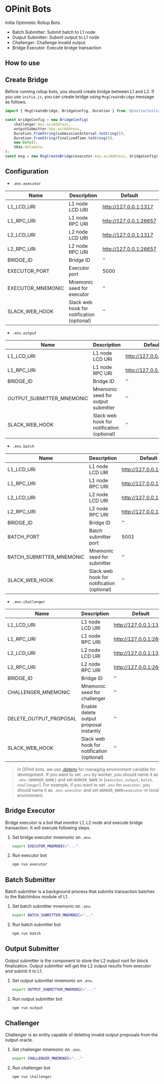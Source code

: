 # OPinit Bots

Initia Optimistic Rollup Bots.

- Batch Submitter: Submit batch to L1 node
- Output Submitter: Submit output to L1 node
- Challenger: Challenge invalid output
- Bridge Executor: Execute bridge transaction

## How to use

## Create Bridge

Before running rollup bots, you should create bridge between L1 and L2. If you use `initia.js`, you can create bridge using `MsgCreateBridge` message as follows.

```typescript 
import { MsgCreateBridge, BridgeConfig, Duration } from '@initia/initia.js';

const bridgeConfig = new BridgeConfig(
    challenger.key.accAddress,
    outputSubmitter.key.accAddress,
    Duration.fromString(submissionInterval.toString()),
    Duration.fromString(finalizedTime.toString()),
    new Date(),
    this.metadata
);
const msg = new MsgCreateBridge(executor.key.accAddress, bridgeConfig);
```

## Configuration

- `.env.executor`

| Name                      | Description                                            | Default                          |
| ------------------------- | ------------------------------------------------------ | -------------------------------- |
| L1_LCD_URI                | L1 node LCD URI                                        | <http://127.0.0.1:1317>          |
| L1_RPC_URI                | L1 node RPC URI                                        | <http://127.0.0.1:26657>         |
| L2_LCD_URI                | L2 node LCD URI                                        | <http://127.0.0.1:1317>          |
| L2_RPC_URI                | L2 node RPC URI                                        | <http://127.0.0.1:26657>         |
| BRIDGE_ID                 | Bridge ID                                              | ''                               |
| EXECUTOR_PORT             | Executor port                                          | 5000                             |
| EXECUTOR_MNEMONIC         | Mnemonic seed for executor                             | ''                               |
| SLACK_WEB_HOOK            | Slack web hook for notification (optional)             | ''                               |

- `.env.output`

| Name                      | Description                                            | Default                          |
| ------------------------- | ------------------------------------------------------ | -------------------------------- |
| L1_LCD_URI                | L1 node LCD URI                                        | <http://127.0.0.1:1317>          |
| L1_RPC_URI                | L1 node RPC URI                                        | <http://127.0.0.1:26657>         |
| BRIDGE_ID                 | Bridge ID                                              | ''                               |
| OUTPUT_SUBMITTER_MNEMONIC | Mnemonic seed for output submitter                     | ''                               |
| SLACK_WEB_HOOK            | Slack web hook for notification (optional)             | ''                               |

- `.env.batch`

| Name                      | Description                                            | Default                          |
| ------------------------- | ------------------------------------------------------ | -------------------------------- |
| L1_LCD_URI                | L1 node LCD URI                                        | <http://127.0.0.1:1317>          |
| L1_RPC_URI                | L1 node RPC URI                                        | <http://127.0.0.1:26657>         |
| L2_LCD_URI                | L2 node LCD URI                                        | <http://127.0.0.1:1317>          |
| L2_RPC_URI                | L2 node RPC URI                                        | <http://127.0.0.1:26657>         |
| BRIDGE_ID                 | Bridge ID                                              | ''                               |
| BATCH_PORT                | Batch submitter port                                   | 5001                             |
| BATCH_SUBMITTER_MNEMONIC  | Mnemonic seed for submitter                            | ''                               |
| SLACK_WEB_HOOK            | Slack web hook for notification (optional)             | ''                               |

- `.env.challenger`

| Name                      | Description                                            | Default                          |
| ------------------------- | ------------------------------------------------------ | -------------------------------- |
| L1_LCD_URI                | L1 node LCD URI                                        | <http://127.0.0.1:1317>          |
| L1_RPC_URI                | L1 node RPC URI                                        | <http://127.0.0.1:26657>         |
| L2_LCD_URI                | L2 node LCD URI                                        | <http://127.0.0.1:1317>          |
| L2_RPC_URI                | L2 node RPC URI                                        | <http://127.0.0.1:26657>         |
| BRIDGE_ID                 | Bridge ID                                              | ''                               |
| CHALLENGER_MNEMONIC       | Mnemonic seed for challenger                           | ''                               |
| DELETE_OUTPUT_PROPOSAL    | Enable delete output proposal instantly                | ''                               |
| SLACK_WEB_HOOK            | Slack web hook for notification (optional)             | ''                               |

> In OPinit bots, we use [.dotenv](https://www.npmjs.com/package/dotenv) for managing environment variable for development. If you want to set `.env` by worker, you should name it as `.env.{WORKER_NAME}` and set `WORKER_NAME` in [`executor`, `output`, `batch`, `challenger`]. 
For example, if you want to set `.env` for `executor`, you should name it as `.env.executor` and set `WORKER_NAME=executor` in local environment.

## Bridge Executor

Bridge executor is a bot that monitor L1, L2 node and execute bridge transaction. It will execute following steps.

1. Set bridge executor mnemonic on `.env`.
    ```bash
    export EXECUTOR_MNEMONIC="..."
    ```
2. Run executor bot
    ```bash
    npm run executor
    ```

## Batch Submitter

Batch submitter is a background process that submits transaction batches to the BatchInbox module of L1.

1. Set batch submitter mnemonic on `.env`.
    ```bash
    export BATCH_SUBMITTER_MNEMONIC="..."
    ```
2. Run batch submitter bot
    ```bash
    npm run batch
    ```

## Output Submitter

Output submitter is the component to store the L2 output root for block finalization.
Output submitter will get the L2 output results from executor and submit it to L1.

1. Set output submitter mnemonic on `.env`.
    ```bash
    export OUTPUT_SUBMITTER_MNEMONIC="..."
    ```
2. Run output submitter bot
    ```bash
    npm run output
    ```

## Challenger

Challenger is an entity capable of deleting invalid output proposals from the output oracle.

1. Set challenger mnemonic on `.env`.
    ```bash
    export CHALLENGER_MNEMONIC="..."
    ```
2. Run challenger bot
    ```bash
    npm run challenger
    ```
